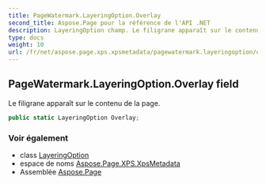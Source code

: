 ```yaml
---
title: PageWatermark.LayeringOption.Overlay
second_title: Aspose.Page pour la référence de l'API .NET
description: LayeringOption champ. Le filigrane apparaît sur le contenu de la page.
type: docs
weight: 10
url: /fr/net/aspose.page.xps.xpsmetadata/pagewatermark.layeringoption/overlay/
---
```

## PageWatermark.LayeringOption.Overlay field

Le filigrane apparaît sur le contenu de la page.

```csharp
public static LayeringOption Overlay;
```

### Voir également

* class [LayeringOption](../)
* espace de noms [Aspose.Page.XPS.XpsMetadata](../../pagewatermark.layeringoption/)
* Assemblée [Aspose.Page](../../../)


